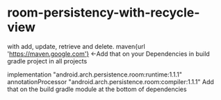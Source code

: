 # room-persistency-with-recycle-view
with add, update, retrieve and delete.
maven{url 'https://maven.google.com'} <-Add that on your Dependencies in build gradle project in all projects

implementation "android.arch.persistence.room:runtime:1.1.1"
annotationProcessor "android.arch.persistence.room:compiler:1.1.1"
Add that on the build gradle module at the bottom of dependencies

